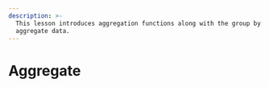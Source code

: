 ```yaml
---
description: >-
  This lesson introduces aggregation functions along with the group by clause to
  aggregate data.
---
```


# Aggregate

